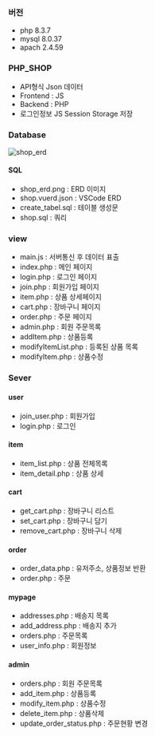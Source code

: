 ### 버전
- php 8.3.7
- mysql 8.0.37
- apach 2.4.59

### PHP_SHOP
- API형식 Json 데이터
- Frontend : JS
- Backend : PHP
- 로그인정보 JS Session Storage 저장


### Database
![shop_erd](https://github.com/JHeok9/PHP_Shop/assets/121952545/037633aa-29f4-483f-ab6f-844359220c93)

#### SQL
- shop_erd.png : ERD 이미지
- shop.vuerd.json : VSCode ERD
- create_tabel.sql : 테이블 생성문
- shop.sql : 쿼리


### view
- main.js : 서버통신 후 데이터 표출
- index.php : 메인 페이지
- login.php : 로그인 페이지
- join.php : 회원가입 페이지
- item.php : 상품 상세페이지
- cart.php : 장바구니 페이지
- order.php : 주문 페이지
- admin.php : 회원 주문목록
- addItem.php : 상품등록
- modifyItemList.php : 등록된 상품 목록
- modifyItem.php : 상품수정


### Sever
#### user
- join_user.php : 회원가입
- login.php : 로그인

#### item
- item_list.php : 상품 전체목록
- item_detail.php : 상품 상세

#### cart
- get_cart.php : 장바구니 리스트
- set_cart.php : 장바구니 담기
- remove_cart.php : 장바구니 삭제

#### order
- order_data.php : 유저주소, 상품정보 반환
- order.php : 주문

#### mypage
- addresses.php : 배송지 목록
- add_address.php : 배송지 추가
- orders.php : 주문목록
- user_info.php : 회원정보

#### admin
- orders.php : 회원 주문목록
- add_item.php : 상품등록
- modify_item.php : 상품수정
- delete_item.php : 상품삭제
- update_order_status.php : 주문현황 변경
